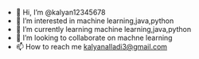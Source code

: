 - 👋 Hi, I’m @kalyan12345678
- 👀 I’m interested in machine learning,java,python
- 🌱 I’m currently learning machine learning,java,python
- 💞️ I’m looking to collaborate on machne learning
- 📫 How to reach me kalyanalladi3@gmail.com

<!---
kalyan12345678/kalyan12345678 is a ✨ special ✨ repository because its `README.md` (this file) appears on your GitHub profile.
You can click the Preview link to take a look at your changes.
--->
